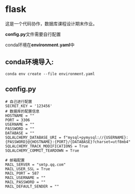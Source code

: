# flask
这是一个代码协作，数据库课程设计期末作业。

**config.py**文件需要自行配置

conda环境在**environment.yaml**中

## conda环境导入:
```
conda env create --file environment.yaml
```

## config.py
```
# 自己进行配置
SECRET_KEY = '123456'
# 数据库的配置信息
HOSTNAME = ""
PORT = 3306
USERNAME = ""
PASSWORD = ""
DATABASE = ""
SQLALCHEMY_DATABASE_URI = f"mysql+pymysql://{USERNAME}:{PASSWORD}@{HOSTNAME}:{PORT}/{DATABASE}?charset=utf8mb4"
SQLALCHEMY_TRACK_MODIFICATIONS = True
SQLALCHEMY_COMMIT_TEARDOWN = True

# 邮箱配置
MAIL_SERVER = "smtp.qq.com"
MAIL_USER_SSL = True
MAIL_PORT = 587
MAIL_USERNAME = ""
MAIL_PASSWORD = ""
MAIL_DEFAULT_SENDER = ""

```
